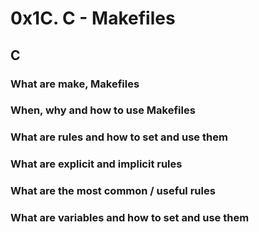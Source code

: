 # 0x1C. C - Makefiles
## C
### What are make, Makefiles
### When, why and how to use Makefiles
### What are rules and how to set and use them
### What are explicit and implicit rules
### What are the most common / useful rules
### What are variables and how to set and use them
